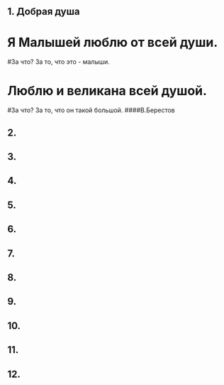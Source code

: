 ## 1. Добрая душа
# Я Малышей люблю от всей души.
#За что? За то, что это - малыши.
# Люблю и великана всей душой.
#За что? За то, что он такой большой.
####B.Берестов

## 2.


## 3.


## 4.


## 5.


## 6.


## 7.


## 8.


## 9.


## 10.


## 11.


## 12.

